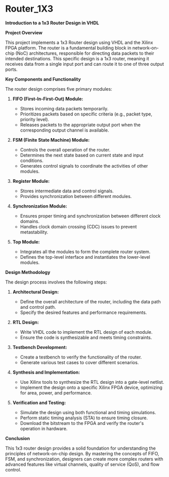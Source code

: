 # Router_1X3

**Introduction to a 1x3 Router Design in VHDL**

**Project Overview**

This project implements a 1x3 Router design using VHDL and the Xilinx FPGA platform. The router is a fundamental building block in network-on-chip (NoC) architectures, responsible for directing data packets to their intended destinations. This specific design is a 1x3 router, meaning it receives data from a single input port and can route it to one of three output ports.

**Key Components and Functionality**

The router design comprises five primary modules:

1. **FIFO (First-In-First-Out) Module:**
   - Stores incoming data packets temporarily.
   - Prioritizes packets based on specific criteria (e.g., packet type, priority level).
   - Releases packets to the appropriate output port when the corresponding output channel is available.

2. **FSM (Finite State Machine) Module:**
   - Controls the overall operation of the router.
   - Determines the next state based on current state and input conditions.
   - Generates control signals to coordinate the activities of other modules.

3. **Register Module:**
   - Stores intermediate data and control signals.
   - Provides synchronization between different modules.

4. **Synchronization Module:**
   - Ensures proper timing and synchronization between different clock domains.
   - Handles clock domain crossing (CDC) issues to prevent metastability.

5. **Top Module:**
   - Integrates all the modules to form the complete router system.
   - Defines the top-level interface and instantiates the lower-level modules.

**Design Methodology**

The design process involves the following steps:

1. **Architectural Design:**
   - Define the overall architecture of the router, including the data path and control path.
   - Specify the desired features and performance requirements.

2. **RTL Design:**
   - Write VHDL code to implement the RTL design of each module.
   - Ensure the code is synthesizable and meets timing constraints.

3. **Testbench Development:**
   - Create a testbench to verify the functionality of the router.
   - Generate various test cases to cover different scenarios.

4. **Synthesis and Implementation:**
   - Use Xilinx tools to synthesize the RTL design into a gate-level netlist.
   - Implement the design onto a specific Xilinx FPGA device, optimizing for area, power, and performance.

5. **Verification and Testing:**
   - Simulate the design using both functional and timing simulations.
   - Perform static timing analysis (STA) to ensure timing closure.
   - Download the bitstream to the FPGA and verify the router's operation in hardware.

**Conclusion**

This 1x3 router design provides a solid foundation for understanding the principles of network-on-chip design. By mastering the concepts of FIFO, FSM, and synchronization, designers can create more complex routers with advanced features like virtual channels, quality of service (QoS), and flow control.
